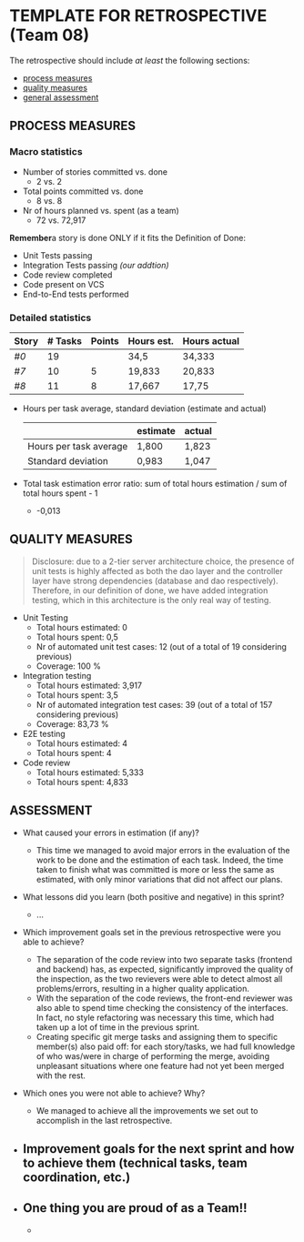 # TEMPLATE FOR RETROSPECTIVE (Team 08)

The retrospective should include _at least_ the following
sections:

- [process measures](#process-measures)
- [quality measures](#quality-measures)
- [general assessment](#assessment)

## PROCESS MEASURES

### Macro statistics

- Number of stories committed vs. done
  - 2 vs. 2
- Total points committed vs. done
  - 8 vs. 8
- Nr of hours planned vs. spent (as a team)
  - 72 vs. 72,917

**Remember**a story is done ONLY if it fits the Definition of Done:

- Unit Tests passing
- Integration Tests passing _(our addtion)_
- Code review completed
- Code present on VCS
- End-to-End tests performed

### Detailed statistics

| Story | # Tasks | Points | Hours est. | Hours actual |
| ----- | ------- | ------ | ---------- | ------------ |
| _#0_  | 19      |        | 34,5       | 34,333       |
| _#7_  | 10      | 5      | 19,833     | 20,833       |
| _#8_  | 11      | 8      | 17,667     | 17,75        |

- Hours per task average, standard deviation (estimate and actual)

  |                        | estimate | actual |
  | ---------------------- | -------- | ------ |
  | Hours per task average | 1,800    | 1,823  |
  | Standard deviation     | 0,983    | 1,047  |

- Total task estimation error ratio: sum of total hours estimation / sum of total hours spent - 1
  - -0,013

## QUALITY MEASURES

> Disclosure: due to a 2-tier server architecture choice, the presence of unit tests is highly affected as both the dao layer and the controller layer have strong dependencies (database and dao respectively). Therefore, in our definition of done, we have added integration testing, which in this architecture is the only real way of testing.

- Unit Testing
  - Total hours estimated: 0
  - Total hours spent: 0,5
  - Nr of automated unit test cases: 12 (out of a total of 19 considering previous)
  - Coverage: 100 %
- Integration testing
  - Total hours estimated: 3,917
  - Total hours spent: 3,5
  - Nr of automated integration test cases: 39 (out of a total of 157 considering previous)
  - Coverage: 83,73 %
- E2E testing
  - Total hours estimated: 4
  - Total hours spent: 4
- Code review
  - Total hours estimated: 5,333
  - Total hours spent: 4,833

## ASSESSMENT

- What caused your errors in estimation (if any)?

  - This time we managed to avoid major errors in the evaluation of the work to be done and the estimation of each task. Indeed, the time taken to finish what was committed is more or less the same as estimated, with only minor variations that did not affect our plans.

- What lessons did you learn (both positive and negative) in this sprint?

  - ...

- Which improvement goals set in the previous retrospective were you able to achieve?

  - The separation of the code review into two separate tasks (frontend and backend) has, as expected, significantly improved the quality of the inspection, as the two revievers were able to detect almost all problems/errors, resulting in a higher quality application.
  - With the separation of the code reviews, the front-end reviewer was also able to spend time checking the consistency of the interfaces. In fact, no style refactoring was necessary this time, which had taken up a lot of time in the previous sprint.
  - Creating specific git merge tasks and assigning them to specific member(s) also paid off: for each story/tasks, we had full knowledge of who was/were in charge of performing the merge, avoiding unpleasant situations where one feature had not yet been merged with the rest.

- Which ones you were not able to achieve? Why?

  - We managed to achieve all the improvements we set out to accomplish in the last retrospective.

- ## Improvement goals for the next sprint and how to achieve them (technical tasks, team coordination, etc.)

- ## One thing you are proud of as a Team!!
  -
